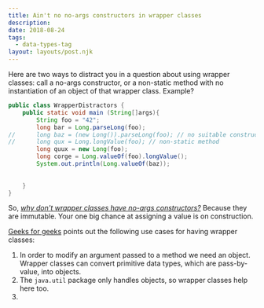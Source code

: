 ```yaml
---
title: Ain't no no-args constructors in wrapper classes
description: 
date: 2018-08-24
tags:
  - data-types-tag
layout: layouts/post.njk
---
```


Here are two ways to distract you in a question about using wrapper classes: call a no-args constructor, or 
a non-static method with no instantiation of an object of that wrapper class. Example?

```java
public class WrapperDistractors {
	public static void main (String[]args){
		String foo = "42";
		long bar = Long.parseLong(foo);
//		long baz = (new Long()).parseLong(foo); // no suitable constructor
//		long qux = Long.longValue(foo); // non-static method
		long quux = new Long(foo);
		long corge = Long.valueOf(foo).longValue();	
		System.out.println(Long.valueOf(baz));
	
		
	}
}
```

So, *[why don't wrapper classes have no-args constructors?](https://stackoverflow.com/questions/874529/why-dont-java-wrapper-classes-have-no-arg-constructors)* Because they are immutable. Your one big chance at assigning a value is on construction. 

[Geeks for geeks](https://www.geeksforgeeks.org/wrapper-classes-java/) points out the following use cases for having wrapper classes:

1. In order to modify an argument passed to a method we need an object.  Wrapper classes can convert primitive data types, which are pass-by-value, into objects.
2. The `java.util` package only handles objects, so wrapper classes help here too.
3. 
